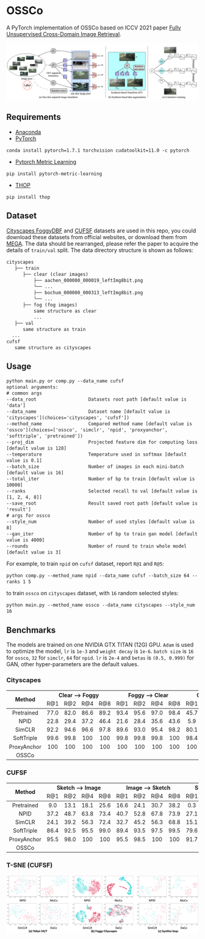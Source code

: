 # OSSCo

A PyTorch implementation of OSSCo based on ICCV 2021 paper [Fully Unsupervised Cross-Domain Image Retrieval]().

![Network Architecture](result/structure.png)

## Requirements

- [Anaconda](https://www.anaconda.com/download/)
- [PyTorch](https://pytorch.org)

```
conda install pytorch=1.7.1 torchvision cudatoolkit=11.0 -c pytorch
```

- [Pytorch Metric Learning](https://kevinmusgrave.github.io/pytorch-metric-learning/)

```
pip install pytorch-metric-learning
```

- [THOP](https://github.com/Lyken17/pytorch-OpCounter)

```
pip install thop
```

## Dataset

[Cityscapes FoggyDBF](https://www.cityscapes-dataset.com/) and
[CUFSF](http://mmlab.ie.cuhk.edu.hk/archive/cufsf/) datasets are used in this repo, you could download these datasets
from official websites, or download them from [MEGA](https://mega.nz/folder/5sQD0QqK#zM5GfOSPvpPpfquGJd8Vjg). The data
should be rearranged, please refer the paper to acquire the details of `train/val` split. The data directory structure
is shown as follows:

 ```
 cityscapes
    ├── train
       ├── clear (clear images)
           ├── aachen_000000_000019_leftImg8bit.png
           └── ...
           ├── bochum_000000_000313_leftImg8bit.png
           └── ...
       ├── fog (fog images)
           same structure as clear
           ...         
    ├── val
       same structure as train
   ...
cufsf
    same structure as cityscapes
```

## Usage

```
python main.py or comp.py --data_name cufsf
optional arguments:
# common args
--data_root                   Datasets root path [default value is 'data']
--data_name                   Dataset name [default value is 'cityscapes'](choices='cityscapes', 'cufsf'])
--method_name                 Compared method name [default value is 'ossco'](choices=['ossco', 'simclr', 'npid', 'proxyanchor', 'softtriple', 'pretrained'])
--proj_dim                    Projected feature dim for computing loss [default value is 128]
--temperature                 Temperature used in softmax [default value is 0.1]
--batch_size                  Number of images in each mini-batch [default value is 16]
--total_iter                  Number of bp to train [default value is 10000]
--ranks                       Selected recall to val [default value is [1, 2, 4, 8]]
--save_root                   Result saved root path [default value is 'result']
# args for ossco
--style_num                   Number of used styles [default value is 8]
--gan_iter                    Number of bp to train gan model [default value is 4000]
--rounds                      Number of round to train whole model [default value is 3]
```

For example, to train `npid` on `cufsf` dataset, report `R@1` and `R@5`:

```
python comp.py --method_name npid --data_name cufsf --batch_size 64 --ranks 1 5
```

to train `ossco` on `cityscapes` dataset, with `16` random selected styles:

```
python main.py --method_name ossco --data_name cityscapes --style_num 16
```

## Benchmarks

The models are trained on one NVIDIA GTX TITAN (12G) GPU. `Adam` is used to optimize the model, `lr` is `1e-3`
and `weight decay` is `1e-6`. `batch size` is `16` for `ossco`, `32` for `simclr`, `64` for `npid`.
`lr` is `2e-4` and `betas` is `(0.5, 0.999)` for GAN, other hyper-parameters are the default values.

### Cityscapes

<table>
<thead>
  <tr>
    <th rowspan="2">Method</th>
    <th colspan="4">Clear --&gt; Foggy</th>
    <th colspan="4">Foggy --&gt; Clear</th>
    <th colspan="4">Clear &lt;--&gt; Foggy</th>
    <th rowspan="2">Download</th>
  </tr>
  <tr>
    <td align="center">R@1</td>
    <td align="center">R@2</td>
    <td align="center">R@4</td>
    <td align="center">R@8</td>
    <td align="center">R@1</td>
    <td align="center">R@2</td>
    <td align="center">R@4</td>
    <td align="center">R@8</td>
    <td align="center">R@1</td>
    <td align="center">R@2</td>
    <td align="center">R@4</td>
    <td align="center">R@8</td>
  </tr>
</thead>
<tbody>
  <tr>
    <td align="center">Pretrained</td>
    <td align="center">77.0</td>
    <td align="center">82.0</td>
    <td align="center">86.6</td>
    <td align="center">89.2</td>
    <td align="center">93.4</td>
    <td align="center">95.6</td>
    <td align="center">97.0</td>
    <td align="center">98.4</td>
    <td align="center">45.7</td>
    <td align="center">53.3</td>
    <td align="center">59.3</td>
    <td align="center">65.4</td>
    <td align="center"><a href="https://pan.baidu.com/s/1G9qdUvrFHqEm1kbmPmel9w">ea3u</a></td>
  </tr>
  <tr>
    <td align="center">NPID</td>
    <td align="center">22.8</td>
    <td align="center">29.4</td>
    <td align="center">37.2</td>
    <td align="center">46.4</td>
    <td align="center">21.6</td>
    <td align="center">28.4</td>
    <td align="center">35.6</td>
    <td align="center">43.6</td>
    <td align="center">5.9</td>
    <td align="center">8.3</td>
    <td align="center">11.2</td>
    <td align="center">14.1</td>
    <td align="center"><a href="https://pan.baidu.com/s/1PWLOBKWb8gUUibXOX9OQyA">hu2k</a></td>
  </tr>
  <tr>
    <td align="center">SimCLR</td>
    <td align="center">92.2</td>
    <td align="center">94.6</td>
    <td align="center">96.6</td>
    <td align="center">97.8</td>
    <td align="center">89.6</td>
    <td align="center">93.0</td>
    <td align="center">95.4</td>
    <td align="center">98.2</td>
    <td align="center">80.1</td>
    <td align="center">85.4</td>
    <td align="center">88.8</td>
    <td align="center">92.3</td>
    <td align="center"><a href="https://pan.baidu.com/s/1aJGLPODKE4cCHLZYDg96jA">4jvm</a></td>
  </tr>
  <tr>
    <td align="center">SoftTriple</td>
    <td align="center">99.6</td>
    <td align="center">99.8</td>
    <td align="center">100</td>
    <td align="center">100</td>
    <td align="center">99.8</td>
    <td align="center">99.8</td>
    <td align="center">99.8</td>
    <td align="center">100</td>
    <td align="center">98.4</td>
    <td align="center">99.7</td>
    <td align="center">99.8</td>
    <td align="center">99.9</td>
    <td align="center"><a href="https://pan.baidu.com/s/1mYIRpX4ABX9YVLs0gFJVmg">6we5</a></td>
  </tr>
  <tr>
    <td align="center">ProxyAnchor</td>
    <td align="center">100</td>
    <td align="center">100</td>
    <td align="center">100</td>
    <td align="center">100</td>
    <td align="center">100</td>
    <td align="center">100</td>
    <td align="center">100</td>
    <td align="center">100</td>
    <td align="center">100</td>
    <td align="center">100</td>
    <td align="center">100</td>
    <td align="center">100</td>
    <td align="center"><a href="https://pan.baidu.com/s/1aEQhoDH3ciAHESbzSfeR6Q">99k3</a></td>
  </tr>
  <tr>
    <td align="center">OSSCo</td>
    <td align="center"><b></b></td>
    <td align="center"><b></b></td>
    <td align="center"><b></b></td>
    <td align="center"><b></b></td>
    <td align="center"><b></b></td>
    <td align="center"><b></b></td>
    <td align="center"><b></b></td>
    <td align="center"><b></b></td>
    <td align="center"><b></b></td>
    <td align="center"><b></b></td>
    <td align="center"><b></b></td>
    <td align="center"><b></b></td>
    <td align="center"><a href="https://pan.baidu.com/s/19d3v1PTnX-Z3dH7ifeY1oA">cb2b</a></td>
  </tr>
</tbody>
</table>

### CUFSF

<table>
<thead>
  <tr>
    <th rowspan="2">Method</th>
    <th colspan="4">Sketch --&gt; Image</th>
    <th colspan="4">Image --&gt; Sketch</th>
    <th colspan="4">Sketch &lt;--&gt; Image</th>
    <th rowspan="2">Download</th>
  </tr>
  <tr>
    <td align="center">R@1</td>
    <td align="center">R@2</td>
    <td align="center">R@4</td>
    <td align="center">R@8</td>
    <td align="center">R@1</td>
    <td align="center">R@2</td>
    <td align="center">R@4</td>
    <td align="center">R@8</td>
    <td align="center">R@1</td>
    <td align="center">R@2</td>
    <td align="center">R@4</td>
    <td align="center">R@8</td>
  </tr>
</thead>
<tbody>
  <tr>
    <td align="center">Pretrained</td>
    <td align="center">9.0</td>
    <td align="center">13.1</td>
    <td align="center">18.1</td>
    <td align="center">25.6</td>
    <td align="center">16.6</td>
    <td align="center">24.1</td>
    <td align="center">30.7</td>
    <td align="center">38.2</td>
    <td align="center">0.3</td>
    <td align="center">0.3</td>
    <td align="center">1.3</td>
    <td align="center">3.0</td>
    <td align="center"><a href="https://pan.baidu.com/s/1td9R3zV1buYg5ekvaEaMSg">imi4</a></td>
  </tr>
  <tr>
    <td align="center">NPID</td>
    <td align="center">37.2</td>
    <td align="center">48.7</td>
    <td align="center">63.8</td>
    <td align="center">73.4</td>
    <td align="center">40.7</td>
    <td align="center">52.8</td>
    <td align="center">67.8</td>
    <td align="center">73.9</td>
    <td align="center">27.1</td>
    <td align="center">34.4</td>
    <td align="center">46.0</td>
    <td align="center">60.1</td>
    <td align="center"><a href="https://pan.baidu.com/s/1MKLAWG4x-tr-9T7M2exUFg">xvci</a></td>
  </tr>
  <tr>
    <td align="center">SimCLR</td>
    <td align="center">24.1</td>
    <td align="center">39.2</td>
    <td align="center">56.3</td>
    <td align="center">72.4</td>
    <td align="center">32.7</td>
    <td align="center">45.2</td>
    <td align="center">56.3</td>
    <td align="center">68.8</td>
    <td align="center">15.1</td>
    <td align="center">21.9</td>
    <td align="center">33.7</td>
    <td align="center">49.0</td>
    <td align="center"><a href="https://pan.baidu.com/s/1WzYf-QmAB1YjfEMLdkAIeg">xtux</a></td>
  </tr>
  <tr>
    <td align="center">SoftTriple</td>
    <td align="center">86.4</td>
    <td align="center">92.5</td>
    <td align="center">95.5</td>
    <td align="center">99.0</td>
    <td align="center">89.4</td>
    <td align="center">93.5</td>
    <td align="center">97.5</td>
    <td align="center">99.5</td>
    <td align="center">79.6</td>
    <td align="center">85.9</td>
    <td align="center">92.7</td>
    <td align="center">96.2</td>
    <td align="center"><a href="https://pan.baidu.com/s/1L7iUrQmtzlaSOVqLjfv-Tw">5qb9</a></td>
  </tr>
  <tr>
    <td align="center">ProxyAnchor</td>
    <td align="center">95.5</td>
    <td align="center">98.0</td>
    <td align="center">100</td>
    <td align="center">100</td>
    <td align="center">95.5</td>
    <td align="center">98.5</td>
    <td align="center">100</td>
    <td align="center">100</td>
    <td align="center">91.7</td>
    <td align="center">95.7</td>
    <td align="center">98.2</td>
    <td align="center">99.7</td>
    <td align="center"><a href="https://pan.baidu.com/s/1YWRsng6X9lq1yVNbJv6aVQ">inai</a></td>
  </tr>
  <tr>
    <td align="center">OSSCo</td>
    <td align="center"><b></b></td>
    <td align="center"><b></b></td>
    <td align="center"><b></b></td>
    <td align="center"><b></b></td>
    <td align="center"><b></b></td>
    <td align="center"><b></b></td>
    <td align="center"><b></b></td>
    <td align="center"><b></b></td>
    <td align="center"><b></b></td>
    <td align="center"><b></b></td>
    <td align="center"><b></b></td>
    <td align="center"><b></b></td>
    <td align="center"><a href="https://pan.baidu.com/s/1Jh0zTifYl2ul9__R7WrSuw">q6ji</a></td>
  </tr>
</tbody>
</table>

### T-SNE (CUFSF)

![tsne](result/tsne.png)
